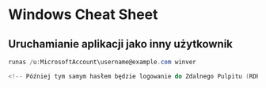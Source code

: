 # Windows Cheat Sheet

## Uruchamianie aplikacji jako inny użytkownik

```powershell
runas /u:MicrosoftAccount\username@example.com winver

<!-- Później tym samym hasłem będzie logowanie do Zdalnego Pulpitu (RDP) -->
